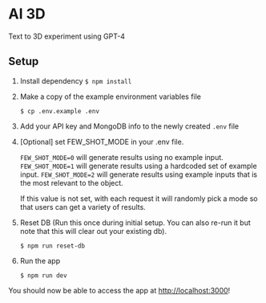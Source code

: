 # AI 3D

Text to 3D experiment using GPT-4

## Setup

1. Install dependency
   ```$ npm install```

2. Make a copy of the example environment variables file
   ```
   $ cp .env.example .env
   ```
   
3. Add your API key and MongoDB info to the newly created `.env` file

4. [Optional] set FEW_SHOT_MODE in your .env file.

   `FEW_SHOT_MODE=0` will generate results using no example input.
   `FEW_SHOT_MODE=1` will generate results using a hardcoded set of example input.
   `FEW_SHOT_MODE=2` will generate results using example inputs that is the most relevant to the object.
   
   If this value is not set, with each request it will randomly pick a mode so that users can get a variety of results.

5. Reset DB (Run this once during initial setup. You can also re-run it but note that this will clear out your existing db).
   ```
   $ npm run reset-db
   ```

6. Run the app
   ```
   $ npm run dev
   ```

You should now be able to access the app at [http://localhost:3000](http://localhost:3000)!
